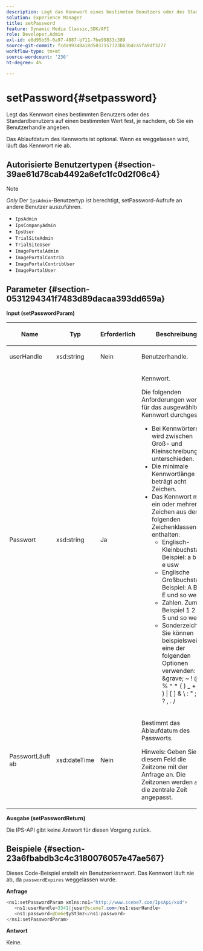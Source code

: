 ```yaml
---
description: Legt das Kennwort eines bestimmten Benutzers oder des Standardbenutzers auf einen bestimmten Wert fest, je nachdem, ob Sie ein Benutzerhandle angeben.
solution: Experience Manager
title: setPassword
feature: Dynamic Media Classic,SDK/API
role: Developer,Admin
exl-id: e8d95b55-0a97-4887-b711-7be99833c389
source-git-commit: fcda99340a18d5037157723bb3bdca5fa9df3277
workflow-type: tm+mt
source-wordcount: '236'
ht-degree: 4%

---
```


# setPassword{#setpassword}

Legt das Kennwort eines bestimmten Benutzers oder des Standardbenutzers auf einen bestimmten Wert fest, je nachdem, ob Sie ein Benutzerhandle angeben.

Das Ablaufdatum des Kennworts ist optional. Wenn es weggelassen wird, läuft das Kennwort nie ab.

## Autorisierte Benutzertypen {#section-39ae61d78cab4492a6efc1fc0d2f06c4}

>[!NOTE]
>
>*Only* Der `IpsAdmin`-Benutzertyp ist berechtigt, setPassword-Aufrufe an andere Benutzer auszuführen.

* `IpsAdmin`
* `IpsCompanyAdmin`
* `IpsUser`
* `TrialSiteAdmin`
* `TrialSiteUser`
* `ImagePortalAdmin`
* `ImagePortalContrib`
* `ImagePortalContribUser`
* `ImagePortalUser`

## Parameter {#section-0531294341f7483d89dacaa393dd659a}

**Input (setPasswordParam)**

<table id="table_BF54512811344E0B979C5070354E8048"> 
 <thead> 
  <tr> 
   <th colname="col1" class="entry"> <p>Name </p> </th> 
   <th colname="col2" class="entry"> <p>Typ </p> </th> 
   <th colname="col3" class="entry"> <p>Erforderlich </p> </th> 
   <th colname="col4" class="entry"> <p>Beschreibung </p> </th> 
  </tr> 
 </thead>
 <tbody> 
  <tr> 
   <td colname="col1"> <p> <span class="codeph"> <span class="varname"> userHandle </span> </span> </p> </td> 
   <td colname="col2"> <p> <span class="codeph"> xsd:string </span> </p> </td> 
   <td colname="col3"> <p>Nein </p> </td> 
   <td colname="col4"> <p>Benutzerhandle. </p> </td> 
  </tr> 
  <tr> 
   <td colname="col1"> <p> <span class="codeph"> <span class="varname"> Passwort </span> </span> </p> </td> 
   <td colname="col2"> <p> <span class="codeph"> xsd:string </span> </p> </td> 
   <td colname="col3"> <p>Ja </p> </td> 
   <td colname="col4"> <p>Kennwort. </p> <p>Die folgenden Anforderungen werden für das ausgewählte Kennwort durchgesetzt: </p> <p> 
     <ul id="ul_E5BE3621127C476788412174584075B3"> 
      <li id="li_0132852AFD774659A0224C450F19418C">Bei Kennwörtern wird zwischen Groß- und Kleinschreibung unterschieden. </li> 
      <li id="li_71224B3A89C8461AB689BAD383EC8CEA">Die minimale Kennwortlänge beträgt acht Zeichen. </li> 
      <li id="li_C21B6843EA734D1ABE0580185F775408">Das Kennwort muss ein oder mehrere Zeichen aus den folgenden Zeichenklassen enthalten: 
       <ul id="ul_D5D3911AD6214035BBD2AB8350A459C7"> 
        <li id="li_6E3F084100104F2CBCF130EF8852C7B7">Englisch-Kleinbuchstaben. Beispiel: <span class="codeph"> a b c d e </span> usw </li> 
        <li id="li_1FDED8D7348842BC857320D797D41217">Englische Großbuchstaben. Beispiel: <span class="codeph"> A B C D E </span> und so weiter. </li> 
        <li id="li_C3C4D5412AA749F3B78F37B2B696CF80">Zahlen. Zum Beispiel <span class="codeph"> 1 2 3 4 5 </span> und so weiter. </li> 
        <li id="li_2730798F26E74B878BEDE510CD06D8DD">Sonderzeichen. Sie können beispielsweise eine der folgenden Optionen verwenden: <span class="codeph"> &amp;grave; ~ ! @ # $ % ^ * ( ) _ + - = { } | [ ] &amp; \ : " ; ' &lt; &gt; ? , . / </span> </li> 
       </ul> </li> 
     </ul> </p> </td> 
  </tr> 
  <tr> 
   <td colname="col1"> <p> <span class="codeph"> <span class="varname"> PasswortLäuft </span> </span> ab </p> </td> 
   <td colname="col2"> <p> <span class="codeph"> xsd:dateTime </span> </p> </td> 
   <td colname="col3"> <p>Nein </p> </td> 
   <td colname="col4"> <p>Bestimmt das Ablaufdatum des Passworts. <p>Hinweis: Geben Sie in diesem Feld die Zeitzone mit der Anfrage an. Die Zeitzonen werden an die zentrale Zeit angepasst. </p> </p> </td> 
  </tr> 
 </tbody> 
</table>

**Ausgabe (setPasswordReturn)**

Die IPS-API gibt keine Antwort für diesen Vorgang zurück.

## Beispiele {#section-23a6fbabdb3c4c3180076057e47ae567}

Dieses Code-Beispiel erstellt ein Benutzerkennwort. Das Kennwort läuft nie ab, da `passwordExpires` weggelassen wurde.

**Anfrage**

```java
<ns1:setPasswordParam xmlns:ns1="http://www.scene7.com/IpsApi/xsd">  
   <ns1:userHandle>3341|juser@scene7.com</ns1:userHandle> 
   <ns1:password>@Do6e$ySt3mz</ns1:password> 
</ns1:setPasswordParam>
```

**Antwort**

Keine.
